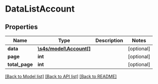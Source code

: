 # DataListAccount

## Properties
Name | Type | Description | Notes
------------ | ------------- | ------------- | -------------
**data** | [**\s4s/model\Account[]**](Account.md) |  | [optional] 
**page** | **int** |  | [optional] 
**total_page** | **int** |  | [optional] 

[[Back to Model list]](../README.md#documentation-for-models) [[Back to API list]](../README.md#documentation-for-api-endpoints) [[Back to README]](../README.md)


